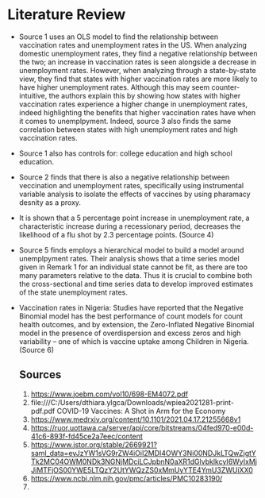 # Literature Review

- Source 1 uses an OLS model to find the relationship between vaccination rates and unemployment rates in the US. When analyzing domestic unemployment rates, they find a negative relationship between the two; an increase in vaccination rates is seen alongside a decrease in unemployment rates. However, when analyzing through a state-by-state view, they find that states with higher vaccination rates are more likely to have higher unemployment rates. Although this may seem counter-intuitive, the authors explain this by showing how states with higher vaccination rates experience a higher change in unemployment rates, indeed highlighting the benefits that higher vaccination rates have when it comes to unemplpyment. Indeed, source 3 also finds the same correlation between states with high unemployment rates and high vaccination rates.
- Source 1 also has controls for: college education and high school education.
- Source 2 finds that there is also a negative relationship between veccination and unemployment rates, specifically using instrumental variable analysis to isolate the effects of vaccines by using pharamacy desnity as a proxy.
- It is shown that a 5 percentage point increase in unemployment rate, a characteristic increase during a recessionary period, decreases the likelihood of a flu shot by 2.3 percentage points. (Source 4)
- Source 5 finds employs a hierarchical model to build a model around unemplpyment rates. Their analysis shows that a time series model given in Remark 1 for an individual state cannot be fit, as there are too many parameters relative to the data. Thus it is crucial to combine both the cross-sectional and time series data to develop improved estimates of the state unemployment rates.
- Vaccination rates in Nigeria:  Studies have reported that the Negative Binomial model has the best performance of count models for count health outcomes, and by extension, the Zero-Inflated Negative Binomial model in the presence of overdispersion and excess zeros and high variability – one of which is vaccine uptake among Children in Nigeria. (Source 6)


  ## Sources
  1. https://www.joebm.com/vol10/698-EM4072.pdf
  2. file:///C:/Users/dthiara.ylgca/Downloads/wpiea2021281-print-pdf.pdf  COVID-19 Vaccines: A Shot in Arm for the Economy
  3. https://www.medrxiv.org/content/10.1101/2021.04.17.21255668v1
  4. https://ruor.uottawa.ca/server/api/core/bitstreams/04fed970-e00d-41c6-893f-fd45ce2a7eec/content
  5. https://www.jstor.org/stable/2669921?saml_data=eyJzYW1sVG9rZW4iOiI2MDI4OWY3Ni00NDJkLTQwZjgtYTk2MC04OWM0NDk3NGNjMDciLCJpbnN0aXR1dGlvbklkcyI6WyIxMjJiMTFjOS00YWE5LTQzY2UtYWQzZS0xMmUyYTE4YmU3ZWUiXX0
  6. https://www.ncbi.nlm.nih.gov/pmc/articles/PMC10283190/
  7. 
